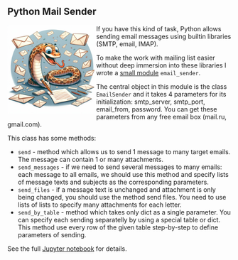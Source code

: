 
## Python Mail Sender
<img src="./pictures/photo_2024-08-06_10-01-01.jpg" width=200 align="left">


If you have this kind of task, Python allows sending email messages using builtin libraries (SMTP, email, IMAP).  

To make the work with mailing list easier without deep immersion into these libraries I wrote a [small module](mail_sender.py) `email_sender`.  

The central object in this module is the class `EmailSender` and it takes 4 parameters for its initialization: smtp_server, smtp_port, email_from, password. You can get these parameters from any free email box (mail.ru, gmail.com).  

This class has some methods:
* `send`  - method which allows us to send 1 message to many target emails. The message can contain 1 or many attachments.
* `send_messages` - if we need to send several messages to many emails: each message to all emails, we should use this method and specify lists of message texts and subjects as the corresponding parameters.
* `send_files` - if a message text is unchanged and attachment is only being changed, you should use the method send files. You need to use lists of lists to specify many attachments for each letter.
* `send_by_table` - method which takes only dict as a single parameter. You can specify each sending separatelly by using a special table or dict. This method use every row of the given table step-by-step to define parameters of sending.

See the full [Jupyter notebook](./mail_sender1_1.ipynb) for details.
